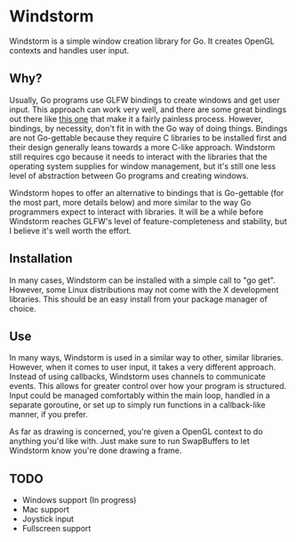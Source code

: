 Windstorm
=========
Windstorm is a simple window creation library for Go. It creates OpenGL
contexts and handles user input.

Why?
----
Usually, Go programs use GLFW bindings to create windows and get user input.
This approach can work very well, and there are some great bindings out there
like [this one](http://github.com/go-gl/glfw3) that make it a fairly painless
process. However, bindings, by necessity, don't fit in with the Go way of doing
things. Bindings are not Go-gettable because they require C libraries to be
installed first and their design generally leans towards a more C-like
approach. Windstorm still requires cgo because it needs to interact with the
libraries that the operating system supplies for window management, but it's
still one less level of abstraction between Go programs and creating windows.

Windstorm hopes to offer an alternative to bindings that is Go-gettable (for
the most part, more details below) and more similar to the way Go programmers
expect to interact with libraries. It will be a while before Windstorm reaches
GLFW's level of feature-completeness and stability, but I believe it's well
worth the effort.

Installation
------------
In many cases, Windstorm can be installed with a simple call to "go get".
However, some Linux distributions may not come with the X development
libraries. This should be an easy install from your package manager of choice.

Use
---
In many ways, Windstorm is used in a similar way to other, similar libraries.
However, when it comes to user input, it takes a very different approach.
Instead of using callbacks, Windstorm uses channels to communicate events. This
allows for greater control over how your program is structured. Input could be
managed comfortably within the main loop, handled in a separate goroutine, or
set up to simply run functions in a callback-like manner, if you prefer.

As far as drawing is concerned, you're given a OpenGL context to do anything
you'd like with. Just make sure to run SwapBuffers to let Windstorm know you're
done drawing a frame.

TODO
----
 - Windows support (In progress)
 - Mac support
 - Joystick input
 - Fullscreen support

